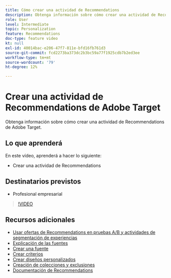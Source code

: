 ```yaml
---
title: Cómo crear una actividad de Recommendations
description: Obtenga información sobre cómo crear una actividad de Recommendations de Adobe Target.
role: User
level: Intermediate
topic: Personalization
feature: Recommendations
doc-type: feature video
kt: null
exl-id: 40014bac-e206-47f7-811e-bfd16fb761d3
source-git-commit: fcd2273ba373dc2b3bc59a77f1925cdb7b2ed3ee
workflow-type: tm+mt
source-wordcount: '79'
ht-degree: 12%

---
```


# Crear una actividad de Recommendations de Adobe Target

Obtenga información sobre cómo crear una actividad de Recommendations de Adobe Target.

## Lo que aprenderá

En este vídeo, aprenderá a hacer lo siguiente:

* Crear una actividad de Recommendations

## Destinatarios previstos

* Profesional empresarial

>[!VIDEO](https://video.tv.adobe.com/v/33946?quality=12&captions=spa)

## Recursos adicionales

* [Usar ofertas de Recommendations en pruebas A/B y actividades de segmentación de experiencias](use-recommendations-offers.md)
* [Explicación de las fuentes](understanding-feeds.md)
* [Crear una fuente](create-a-feed.md)
* [Crear criterios](create-criteria.md)
* [Crear diseños personalizados](create-custom-designs.md)
* [Creación de colecciones y exclusiones](create-collections-and-exclusions.md)
* [Documentación de Recommendations](https://experienceleague.adobe.com/docs/target/using/recommendations/recommendations.html?lang=es)
